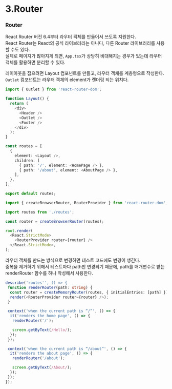 # 3.Router

###

### Router

React Router 버전 6.4부터 라우터 객체를 만들어서 쓰도록 지원한다.\
React Router는 React의 공식 라이브러리는 아니다, 다른 Router 라이브러리를 사용할 수도 있다.\
실제로 페이지가 많아지게 되면, `App.tsx`가 상당히 비대해지는 경우가 있는데 라우터 객체를 활용하면 분리할 수 있다.

레이아웃을 잡으려면 Layout 컴포넌트를 만들고, 라우터 객체를 계층형으로 작성한다.\
`Outlet` 컴포넌트는 라우터 객체의 element가 렌더링 되는 위치다.

```ts
import { Outlet } from 'react-router-dom';

function Layout() {
  return (
    <div>
      <Header />
      <Outlet />
      <Footer />
    </div>
  );
}

const routes = [
  {
    element: <Layout />,
    children: [
      { path: '/', element: <HomePage /> },
      { path: '/about', element: <AboutPage /> },
    ],
  },
];

export default routes;
```

```ts
import { createBrowserRouter, RouterProvider } from 'react-router-dom';

import routes from './routes';

const router = createBrowserRouter(routes);

root.render(
  <React.StrictMode>
    <RouterProvider router={router} />
  </React.StrictMode>,
);
```

라우터 객체를 만드는 방식으로 변경하면 테스트 코드에도 변경이 생긴다.\
중복을 제거하기 위해서 테스트마다 path만 변경되기 때문에, path를 매개변수로 받는 renderRouter 함수를 하나 작성해서 사용한다.

```ts
describe('routes'', () => {
 function renderRouter(path: string) {
  const router = createMemoryRouter(routes, { initialEntries: [path] });
  render(<RouterProvider router={router} />);
 }

 context('when the current path is “/”', () => {
  it('renders the home page', () => {
   renderRouter('/');

   screen.getByText(/Hello/);
  });
 });

 context('when the current path is “/about”', () => {
  it('renders the about page', () => {
   renderRouter('/about');

   screen.getByText(/About/);
  });
 });
});
```



###
